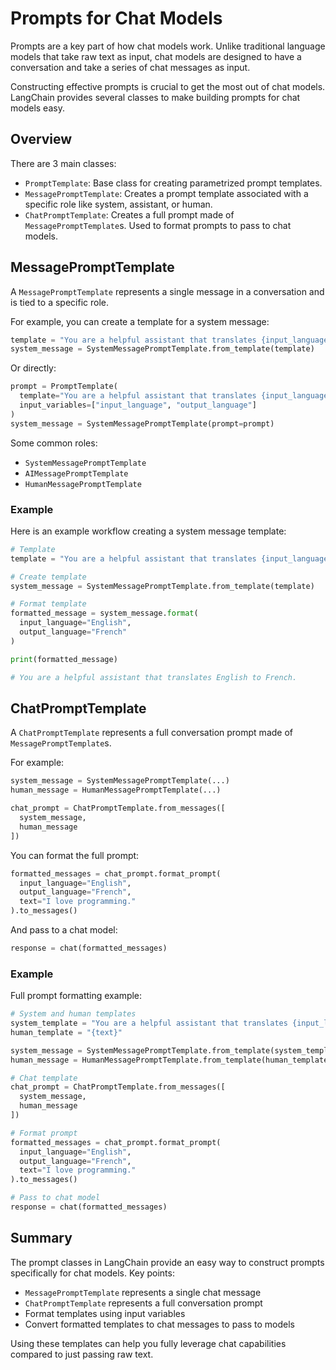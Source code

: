 

# Prompts for Chat Models

Prompts are a key part of how chat models work. Unlike traditional language models that take raw text as input, chat models are designed to have a conversation and take a series of chat messages as input. 

Constructing effective prompts is crucial to get the most out of chat models. LangChain provides several classes to make building prompts for chat models easy.

## Overview

There are 3 main classes:

- `PromptTemplate`: Base class for creating parametrized prompt templates.
- `MessagePromptTemplate`: Creates a prompt template associated with a specific role like system, assistant, or human. 
- `ChatPromptTemplate`: Creates a full prompt made of `MessagePromptTemplate`s. Used to format prompts to pass to chat models.

## MessagePromptTemplate

A `MessagePromptTemplate` represents a single message in a conversation and is tied to a specific role. 

For example, you can create a template for a system message:

```python
template = "You are a helpful assistant that translates {input_language} to {output_language}."
system_message = SystemMessagePromptTemplate.from_template(template)
```

Or directly:

```python
prompt = PromptTemplate(
  template="You are a helpful assistant that translates {input_language} to {output_language}.",
  input_variables=["input_language", "output_language"]
)
system_message = SystemMessagePromptTemplate(prompt=prompt) 
```

Some common roles:

- `SystemMessagePromptTemplate`
- `AIMessagePromptTemplate`
- `HumanMessagePromptTemplate` 

### Example

Here is an example workflow creating a system message template:

```python
# Template 
template = "You are a helpful assistant that translates {input_language} to {output_language}."

# Create template
system_message = SystemMessagePromptTemplate.from_template(template)

# Format template 
formatted_message = system_message.format(
  input_language="English",
  output_language="French"  
)

print(formatted_message)

# You are a helpful assistant that translates English to French.
```

## ChatPromptTemplate

A `ChatPromptTemplate` represents a full conversation prompt made of `MessagePromptTemplate`s.

For example: 

```python 
system_message = SystemMessagePromptTemplate(...)
human_message = HumanMessagePromptTemplate(...)

chat_prompt = ChatPromptTemplate.from_messages([
  system_message,
  human_message
]) 
```

You can format the full prompt:

```python
formatted_messages = chat_prompt.format_prompt(
  input_language="English",
  output_language="French",
  text="I love programming."  
).to_messages()
```

And pass to a chat model:

```python
response = chat(formatted_messages)
```

### Example 

Full prompt formatting example:

```python
# System and human templates
system_template = "You are a helpful assistant that translates {input_language} to {output_language}."
human_template = "{text}"

system_message = SystemMessagePromptTemplate.from_template(system_template)  
human_message = HumanMessagePromptTemplate.from_template(human_template)

# Chat template
chat_prompt = ChatPromptTemplate.from_messages([
  system_message,
  human_message
])

# Format prompt
formatted_messages = chat_prompt.format_prompt(
  input_language="English", 
  output_language="French",
  text="I love programming."
).to_messages() 

# Pass to chat model 
response = chat(formatted_messages)
```

## Summary 

The prompt classes in LangChain provide an easy way to construct prompts specifically for chat models. Key points:

- `MessagePromptTemplate` represents a single chat message
- `ChatPromptTemplate` represents a full conversation prompt
- Format templates using input variables 
- Convert formatted templates to chat messages to pass to models

Using these templates can help you fully leverage chat capabilities compared to just passing raw text.

